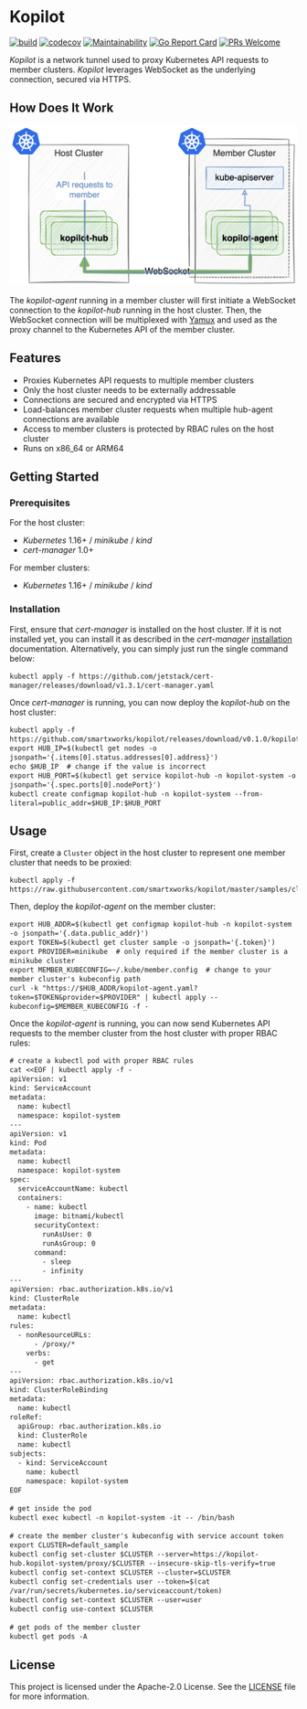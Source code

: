 # Kopilot

[![build](https://github.com/smartxworks/kopilot/actions/workflows/build.yml/badge.svg)](https://github.com/smartxworks/kopilot/actions/workflows/build.yml)
[![codecov](https://codecov.io/gh/smartxworks/kopilot/branch/master/graph/badge.svg?token=CG68MX4QJ9)](https://codecov.io/gh/smartxworks/kopilot)
[![Maintainability](https://api.codeclimate.com/v1/badges/61de6301682f7c3c30a3/maintainability)](https://codeclimate.com/github/smartxworks/kopilot/maintainability)
[![Go Report Card](https://goreportcard.com/badge/github.com/smartxworks/kopilot)](https://goreportcard.com/report/github.com/smartxworks/kopilot)
[![PRs Welcome](https://img.shields.io/badge/PRs-welcome-brightgreen.svg)](http://makeapullrequest.com)

_Kopilot_ is a network tunnel used to proxy Kubernetes API requests to member clusters. _Kopilot_ leverages WebSocket as the underlying connection, secured via HTTPS.

## How Does It Work

![architecture](docs/architecture.png)

The _kopilot-agent_ running in a member cluster will first initiate a WebSocket connection to the _kopilot-hub_ running in the host cluster. Then, the WebSocket connection will be multiplexed with [Yamux](https://github.com/hashicorp/yamux) and used as the proxy channel to the Kubernetes API of the member cluster.

## Features

- Proxies Kubernetes API requests to multiple member clusters
- Only the host cluster needs to be externally addressable
- Connections are secured and encrypted via HTTPS
- Load-balances member cluster requests when multiple hub-agent connections are available
- Access to member clusters is protected by RBAC rules on the host cluster
- Runs on x86_64 or ARM64

## Getting Started

### Prerequisites

For the host cluster:

- _Kubernetes_ 1.16+ / _minikube_ / _kind_
- _cert-manager_ 1.0+

For member clusters:

- _Kubernetes_ 1.16+ / _minikube_ / _kind_

### Installation

First, ensure that _cert-manager_ is installed on the host cluster. If it is not installed yet, you can install it as described in the _cert-manager_ [installation](https://cert-manager.io/docs/installation/kubernetes/) documentation. Alternatively, you can simply just run the single command below:

```shell
kubectl apply -f https://github.com/jetstack/cert-manager/releases/download/v1.3.1/cert-manager.yaml
```

Once _cert-manager_ is running, you can now deploy the _kopilot-hub_ on the host cluster:

```shell
kubectl apply -f https://github.com/smartxworks/kopilot/releases/download/v0.1.0/kopilot.yaml
export HUB_IP=$(kubectl get nodes -o jsonpath='{.items[0].status.addresses[0].address}')
echo $HUB_IP  # change if the value is incorrect
export HUB_PORT=$(kubectl get service kopilot-hub -n kopilot-system -o jsonpath='{.spec.ports[0].nodePort}')
kubectl create configmap kopilot-hub -n kopilot-system --from-literal=public_addr=$HUB_IP:$HUB_PORT
```

## Usage

First, create a `Cluster` object in the host cluster to represent one member cluster that needs to be proxied:

```shell
kubectl apply -f https://raw.githubusercontent.com/smartxworks/kopilot/master/samples/cluster.yaml
```

Then, deploy the _kopilot-agent_ on the member cluster:

```shell
export HUB_ADDR=$(kubectl get configmap kopilot-hub -n kopilot-system -o jsonpath='{.data.public_addr}')
export TOKEN=$(kubectl get cluster sample -o jsonpath='{.token}')
export PROVIDER=minikube  # only required if the member cluster is a minikube cluster
export MEMBER_KUBECONFIG=~/.kube/member.config  # change to your member cluster's kubeconfig path
curl -k "https://$HUB_ADDR/kopilot-agent.yaml?token=$TOKEN&provider=$PROVIDER" | kubectl apply --kubeconfig=$MEMBER_KUBECONFIG -f -
```

Once the _kopilot-agent_ is running, you can now send Kubernetes API requests to the member cluster from the host cluster with proper RBAC rules:

```shell
# create a kubectl pod with proper RBAC rules
cat <<EOF | kubectl apply -f -
apiVersion: v1
kind: ServiceAccount
metadata:
  name: kubectl
  namespace: kopilot-system
---
apiVersion: v1
kind: Pod
metadata:
  name: kubectl
  namespace: kopilot-system
spec:
  serviceAccountName: kubectl
  containers:
    - name: kubectl
      image: bitnami/kubectl
      securityContext:
        runAsUser: 0
        runAsGroup: 0
      command:
        - sleep
        - infinity
---
apiVersion: rbac.authorization.k8s.io/v1
kind: ClusterRole
metadata:
  name: kubectl
rules:
  - nonResourceURLs:
      - /proxy/*
    verbs:
      - get
---
apiVersion: rbac.authorization.k8s.io/v1
kind: ClusterRoleBinding
metadata:
  name: kubectl
roleRef:
  apiGroup: rbac.authorization.k8s.io
  kind: ClusterRole
  name: kubectl
subjects:
  - kind: ServiceAccount
    name: kubectl
    namespace: kopilot-system
EOF

# get inside the pod
kubectl exec kubectl -n kopilot-system -it -- /bin/bash

# create the member cluster's kubeconfig with service account token
export CLUSTER=default_sample
kubectl config set-cluster $CLUSTER --server=https://kopilot-hub.kopilot-system/proxy/$CLUSTER --insecure-skip-tls-verify=true
kubectl config set-context $CLUSTER --cluster=$CLUSTER
kubectl config set-credentials user --token=$(cat /var/run/secrets/kubernetes.io/serviceaccount/token)
kubectl config set-context $CLUSTER --user=user
kubectl config use-context $CLUSTER

# get pods of the member cluster
kubectl get pods -A
```

## License

This project is licensed under the Apache-2.0 License. See the [LICENSE](/LICENSE) file for more information.
